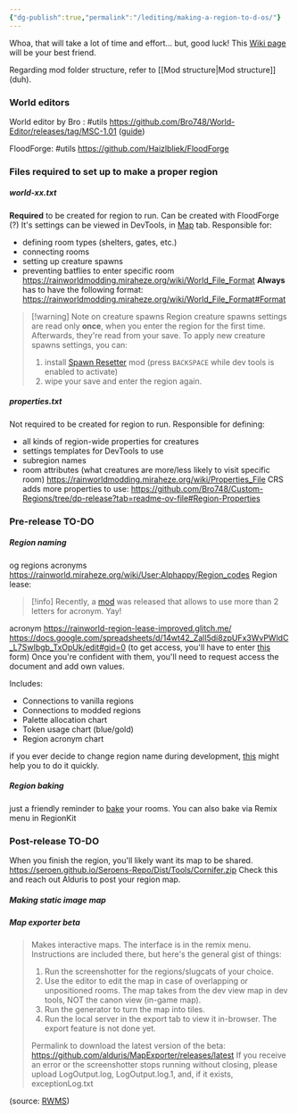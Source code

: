 ```yaml
---
{"dg-publish":true,"permalink":"/lediting/making-a-region-to-d-os/"}
---
```


Whoa, that will take a lot of time and effort... but, good luck! 
This [Wiki page](https://rainworldmodding.miraheze.org/wiki/Creating_A_Region) will be your best friend.

Regarding mod folder structure, refer to [[Mod structure\|Mod structure]] (duh).

### World editors
World editor by Bro : #utils 
https://github.com/Bro748/World-Editor/releases/tag/MSC-1.01 ([guide](https://www.youtube.com/watch?v=MgeEBM9EKS4))

FloodForge: #utils
https://github.com/Haizlbliek/FloodForge
### Files required to set up to make a proper region

##### world-xx.txt
**Required** to be created for region to run.
Can be created with FloodForge (?)
It's settings can be viewed in DevTools, in [Map](https://rainworldmodding.miraheze.org/wiki/Dev_Tools#tabber-tabpanel-Map-0) tab.
Responsible for:
- defining room types (shelters, gates, etc.)
- connecting rooms
- setting up creature spawns
- preventing batflies to enter specific room
https://rainworldmodding.miraheze.org/wiki/World_File_Format
**Always** has to have the following format:
https://rainworldmodding.miraheze.org/wiki/World_File_Format#Format

> [!warning] Note on creature spawns
> Region creature spawns settings are read only **once**, when you enter the region for the first time. Afterwards, they're read from your save. 
> To apply new creature spawns settings, you can:
> 1) install [Spawn Resetter](https://steamcommunity.com/sharedfiles/filedetails/?id=3232143310) mod (press `BACKSPACE` while dev tools is enabled to activate) 
> 2) wipe your save and enter the region again.  
##### properties.txt
Not required to be created for region to run.
Responsible for defining:
- all kinds of region-wide properties for creatures
- settings templates for DevTools to use
- subregion names
- room attributes (what creatures are more/less likely to visit specific room)
https://rainworldmodding.miraheze.org/wiki/Properties_File
CRS adds more properties to use:
https://github.com/Bro748/Custom-Regions/tree/dp-release?tab=readme-ov-file#Region-Properties

### Pre-release TO-DO
##### Region naming
og regions acronyms
https://rainworld.miraheze.org/wiki/User:Alphappy/Region_codes
Region lease: 

> [!info] Recently, a [mod](https://steamcommunity.com/sharedfiles/filedetails/?id=3412393061) was released that allows to use more than 2 letters for acronym. Yay!

acronym
https://rainworld-region-lease-improved.glitch.me/
https://docs.google.com/spreadsheets/d/14wt42_ZalI5di8zpUFx3WvPWldC_L7SwIbgb_TxOpUk/edit#gid=0 (to get access, you'll have to enter [this](https://forms.gle/gdaGmLJuBJb4LvMS7) form)
Once you're confident with them, you'll need to request access the document and add own values. 

Includes:
- Connections to vanilla regions
- Connections to modded regions
- Palette allocation chart
- Token usage chart (blue/gold)
- Region acronym chart

if you ever decide to change region name during development, [this](https://github.com/glebi574/rw-fix-region-acronyms) might help you to do it quickly.

##### Region baking
just a friendly reminder to [bake](https://rainworldmodding.miraheze.org/wiki/Creating_A_Region#Baking) your rooms.
You can also bake via Remix menu in RegionKit

### Post-release TO-DO
When you finish the region, you'll likely want its map to be shared.
https://seroen.github.io/Seroens-Repo/Dist/Tools/Cornifer.zip
Check this and reach out Alduris to post your region map. 

##### Making static image map


##### Map exporter beta
> Makes interactive maps. The interface is in the remix menu. Instructions are included there, but here's the general gist of things:
> 1. Run the screenshotter for the regions/slugcats of your choice.
> 2. Use the editor to edit the map in case of overlapping or unpositioned rooms. The map takes from the dev view map in dev tools, NOT the canon view (in-game map).
> 3. Run the generator to turn the map into tiles.
> 4. Run the local server in the export tab to view it in-browser. The export feature is not done yet.
> 
> Permalink to download the latest version of the beta: https://github.com/alduris/MapExporter/releases/latest
> If you receive an error or the screenshotter stops running without closing, please upload LogOutput.log, LogOutput.log.1, and, if it exists, exceptionLog.txt

(source: [RWMS](https://discord.com/channels/1237826015829557400/1273913033831350296/1273913775732555816))
